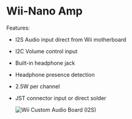   # Wii-Nano Amp
Features:
- I2S Audio input direct from Wii motherboard
- I2C Volume control input
- Built-in headphone jack
- Headphone presence detection
- 2.5W per channel
- JST connector input or direct solder

  ![Wii Custom Audio Board (I2S)](https://github.com/ArminAustin200/Wii-Nano-Project/assets/145053354/0bb15074-6873-4fd1-bcae-1d904955df02)
